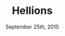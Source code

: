 ---
layout: post
title: "Hellions"
id: 190474
date: September 25th, 2015
score: 2
category: 
- movie
- Horror
actors: 
- Chloe Rose
- Robert Patrick
- Rossif Sutherland
actorsImages: 
- http://image.tmdb.org/t/p/w300/iKkmBYawhJCxKY716YWLXXP3S8b.jpg
- http://image.tmdb.org/t/p/w300/dpUIbzLpExv69faSRyww8A4ydxf.jpg
- http://image.tmdb.org/t/p/w300/pKDCSFxZF4Fe8xLIFidaZQYmnNF.jpg
overview: A teen faces a night of terror when three malevolent trick-or-treaters come knocking at her door.
poster: http://image.tmdb.org/t/p/w500/2qQypuYQtjSpsWvSefY1FBoPn1Q.jpg/
backdrop: http://image.tmdb.org/t/p/original/zcDh1FYEthynNOpcwqM9j8tKC7R.jpg
---